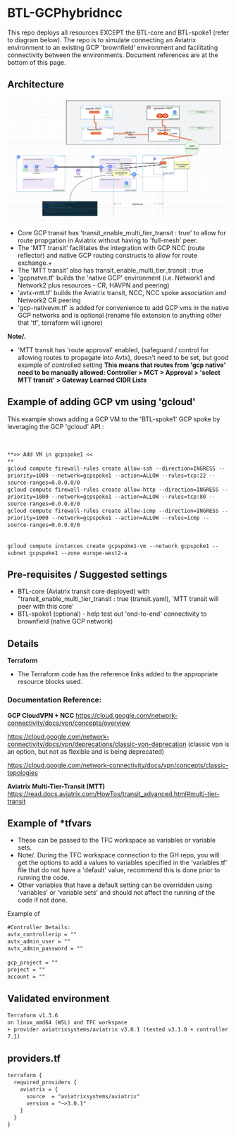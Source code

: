 # BTL-GCPhybridncc

This repo deploys all resources EXCEPT the BTL-core and BTL-spoke1 (refer to diagram below).
The repo is to simulate connecting an Aviatrix environment to an existing GCP 'brownfield' environment and facilitating connectivity
between the environments.   Document references are at the bottom of this page.


## Architecture
![Architecture](https://github.com/patelavtx/LabShare/blob/main/BTL-Hybridgcpncc.PNG)


+ Core GCP transit has 'transit_enable_multi_tier_transit : true'  to allow for route propgation in Aviatrix without having to 'full-mesh' peer.
+ The 'MTT transit' facilitates the integration with GCP NCC (route reflector) and native GCP routing constructs to allow for route exchange.+
+ The 'MTT transit' also has transit_enable_multi_tier_transit : true
+ 'gcpnatve.tf' builds the 'native GCP' environment  (i.e. Network1 and Network2 plus resources - CR, HAVPN and peering)
+ 'avtx-mtt.tf' builds the Aviatrix transit, NCC, NCC spoke association and Network2 CR peering 
+ 'gcp-nativevm.tf'  is added for convenience to add GCP vms in the native GCP networks and is optional (rename file extension to anything other that 'tf', terraform will ignore)

**Note/.**
+ 'MTT transit has 'route approval' enabled, (safeguard / control for allowing routes to propagate into Avtx), doesn't need to be set, but good example of controlled setting
**This means that routes from 'gcp native' need to be manually allowed:  Controller > MCT > Approval > 'select MTT transit' > Gateway Learned CIDR Lists**


## Example of adding GCP vm using 'gcloud'

This example shows adding a GCP VM to the 'BTL-spoke1' GCP spoke by leveraging the GCP 'gcloud' API  :
```


**>> Add VM in gcpspoke1 <<
**
gcloud compute firewall-rules create allow-ssh --direction=INGRESS --priority=1000 --network=gcpspoke1 --action=ALLOW --rules=tcp:22 --source-ranges=0.0.0.0/0
gcloud compute firewall-rules create allow-http --direction=INGRESS --priority=1000 --network=gcpspoke1 --action=ALLOW --rules=tcp:80 --source-ranges=0.0.0.0/0
gcloud compute firewall-rules create allow-icmp --direction=INGRESS --priority=1000 --network=gcpspoke1 --action=ALLOW --rules=icmp --source-ranges=0.0.0.0/0


gcloud compute instances create gcpspoke1-vm --network gcpspoke1 --subnet gcpspoke1 --zone europe-west2-a
```



## Pre-requisites / Suggested settings

+  BTL-core (Aviatrix transit core deployed)  with "transit_enable_multi_tier_transit : true (transit.yaml),  'MTT transit will peer with this core'
+  BTL-spoke1 (optional) -  help test out 'end-to-end' connectivity to brownfield (native GCP network)




## Details

**Terraform**

+  The Terraform code has the reference links added to the appropriate resource blocks used.




### Documentation Reference:

**GCP CloudVPN + NCC**
https://cloud.google.com/network-connectivity/docs/vpn/concepts/overview

https://cloud.google.com/network-connectivity/docs/vpn/deprecations/classic-vpn-deprecation   (classic vpn is an option, but not as flexible and is being deprecated)

https://cloud.google.com/network-connectivity/docs/vpn/concepts/classic-topologies


**Aviatrix Multi-Tier-Transit (MTT)**
https://read.docs.aviatrix.com/HowTos/transit_advanced.html#multi-tier-transit



## Example of *tfvars 

+ These can be passed to the TFC workspace as variables or variable sets.  
+ Note/.  During the TFC workspace connection to the GH repo, you will get the options to add a values to variables specified in the 'variables.tf' file that do not have a 'default' value, recommend this is done prior to running the code.  
+ Other variables that have a default setting can be overridden using 'variables' or 'variable sets' and should not affect the running of the code if not done.


Example of 

```
#Controller Details:
avtx_controllerip = ""
avtx_admin_user = ""
avtx_admin_password = ""

gcp_project = ""
project = ""
account = ""

```



## Validated environment
```
Terraform v1.3.6
on linux_amd64 (WSL) and TFC workspace
+ provider aviatrixsystems/aviatrix v3.0.1 (tested v3.1.0 + controller 7.1)

```

## providers.tf
```
terraform {
  required_providers {
    aviatrix = {
      source  = "aviatrixsystems/aviatrix"
      version = "~>3.0.1"
    }
  }
}

